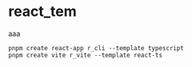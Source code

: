 # react_tem

aaa

```shell
pnpm create react-app r_cli --template typescript
pnpm create vite r_vite --template react-ts
```
